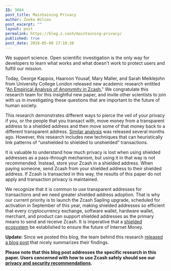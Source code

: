 ```yaml
---
ID: 3084
post_title: Maintaining Privacy
author: Zooko Wilcox
post_excerpt: ""
layout: post
permalink: https://blog.z.cash/maintaining-privacy/
published: true
post_date: 2018-05-08 17:10:38
---
```

We support science. Open scientific investigation is the only way for developers to learn what works and what doesn't work to protect users and fulfill our mission. 

Today, George Kappos, Haaroon Yousaf, Mary Maller, and Sarah Meiklejohn from University College London released new academic research entitled “<a href="https://smeiklej.com/files/usenix18.pdf">An Empirical Analysis of Anonymity in Zcash.</a>" We congratulate this research team for this insightful new paper, and invite other scientists to join with us in investigating these questions that are important to the future of human society.

This research demonstrates different ways to pierce the veil of your privacy if you, or the people that you transact with, move money from a transparent address to a shielded address and then move some of that money back to a different transparent address. <a href="https://blog.z.cash/new-research-on-shielded-ecosystem/">Similar analysis</a> was released several months ago. However, this research includes new techniques that can heuristically link patterns of “unshielded to shielded to unshielded” transactions.

It is valuable to understand how much privacy is lost when using shielded addresses as a pass-through mechanism, but using it in that way is not recommended. Instead, store your Zcash in a shielded address. When paying someone, send Zcash from your shielded address to their shielded address. If Zcash is transacted in this way, the results of this paper do not apply and transaction privacy is maintained.

We recognize that it is common to use transparent addresses for transactions and we need greater shielded address adoption. That is why our current priority is to launch the Zcash Sapling upgrade, scheduled for activation in September of this year, making shielded addresses so efficient that every cryptocurrency exchange, software wallet, hardware wallet, merchant, and product can support shielded addresses as the primary means to send and receive Zcash. It is imperative that a <a href="https://blog.z.cash/shielded-ecosystem/">shielded ecosystem</a> be established to ensure the future of Internet Money.

<strong>Update:</strong> Since we posted this blog, the team behind this research <a href="https://www.benthamsgaze.org/2018/05/09/the-pools-run-dry-analyzing-anonymity-in-zcash/">released a blog post</a> that nicely summarizes their findings.

<b>Please note that this blog post addresses the specific research in this paper. Users concerned with how to use Zcash safely should see our </b><a href="https://z.cash/support/security/privacy-security-recommendations.html"><b>privacy and security recommendations</b></a><b>.</b>